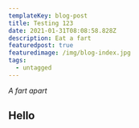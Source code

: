 ```yaml
---
templateKey: blog-post
title: Testing 123
date: 2021-01-31T08:08:58.828Z
description: Eat a fart
featuredpost: true
featuredimage: /img/blog-index.jpg
tags:
  - untagged
---
```

*A fart apart*

## Hello